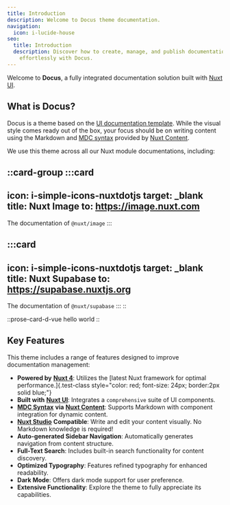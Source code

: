 ```yaml
---
title: Introduction
description: Welcome to Docus theme documentation.
navigation:
  icon: i-lucide-house
seo:
  title: Introduction
  description: Discover how to create, manage, and publish documentation
    effortlessly with Docus.
---
```


Welcome to **Docus**, a fully integrated documentation solution built with [Nuxt UI](https://ui.nuxt.com).

## What is Docus?

Docus is a theme based on the [UI documentation template](https://docs-template.nuxt.dev/). While the visual style comes ready out of the box, your focus should be on writing content using the Markdown and [MDC syntax](https://content.nuxt.com/docs/files/markdown#mdc-syntax) provided by [Nuxt Content](https://content.nuxt.com).

We use this theme across all our Nuxt module documentations, including:

::card-group
  :::card
  ---
  icon: i-simple-icons-nuxtdotjs
  target: _blank
  title: Nuxt Image
  to: https://image.nuxt.com
  ---
  The documentation of `@nuxt/image`
  :::

  :::card
  ---
  icon: i-simple-icons-nuxtdotjs
  target: _blank
  title: Nuxt Supabase
  to: https://supabase.nuxtjs.org
  ---
  The documentation of `@nuxt/supabase`
  :::
::

::prose-card-d-vue
hello world
::

## Key Features

This theme includes a range of features designed to improve documentation management:

- **Powered by** [**Nuxt 4**](https://nuxt.com): Utilizes the [latest Nuxt framework for optimal performance.]{.test-class style="color: red; font-size: 24px; border:2px solid blue;"}
- **Built with** [**Nuxt UI**](https://ui.nuxt.com): Integrates a `comprehensive` suite of UI components.
- [**MDC Syntax**](https://content.nuxt.com/usage/markdown) **via** [**Nuxt Content**](https://content.nuxt.com): Supports Markdown with component integration for dynamic content.
- [**Nuxt Studio**](https://content.nuxt.com/docs/studio) **Compatible**: Write and edit your content visually. No Markdown knowledge is required!
- **Auto-generated Sidebar Navigation**: Automatically generates navigation from content structure.
- **Full-Text Search**: Includes built-in search functionality for content discovery.
- **Optimized Typography**: Features refined typography for enhanced readability.
- **Dark Mode**: Offers dark mode support for user preference.
- **Extensive Functionality**: Explore the theme to fully appreciate its capabilities.
